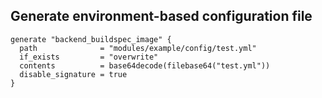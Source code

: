 ## Generate environment-based configuration file

```
generate "backend_buildspec_image" {
  path              = "modules/example/config/test.yml"
  if_exists         = "overwrite"
  contents          = base64decode(filebase64("test.yml"))
  disable_signature = true
}
```
